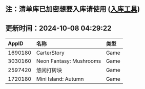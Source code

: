## 注：清单库已加密想要入库请使用 ([入库工具](https://github.com/BlankTMing/ManifestAutoUpdate/releases))

## 更新时间：2024-10-08 04:29:22
| AppID | 名称 | 类型  |
| :-------------------- | :----------------------------- | :----------- |
| 1690180 | CarterStory| Game |
| 3030160 | Neon Fantasy: Mushrooms| Game |
| 2597420 | 悠闲打砖块| Game |
| 1720180 | Mini Island: Autumn| Game |
